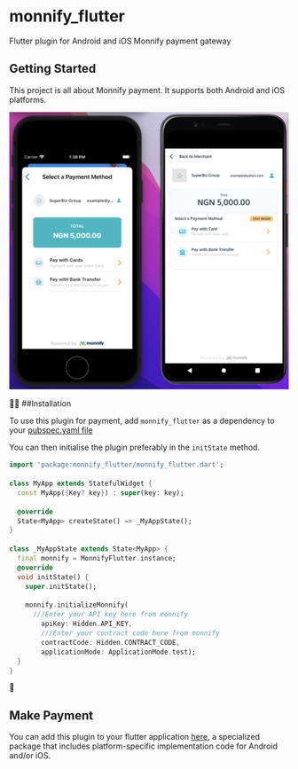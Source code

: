 

# monnify_flutter

Flutter plugin for Android and iOS Monnify payment gateway


## Getting Started

This project is all about Monnify payment.
It supports both Android and iOS platforms.

![](plugin_phone_image.png)


:man_technologist: 
##Installation

To use this plugin for payment, add `monnify_flutter` as a 
dependency to your [pubspec.yaml file](https://docs.flutter.dev/development/packages-and-plugins/using-packages)

You can then initialise the plugin preferably in the `initState` method.

```dart
import 'package:monnify_flutter/monnify_flutter.dart';

class MyApp extends StatefulWidget {
  const MyApp({Key? key}) : super(key: key);

  @override
  State<MyApp> createState() => _MyAppState();
}

class _MyAppState extends State<MyApp> {
  final monnify = MonnifyFlutter.instance;
  @override
  void initState() {
    super.initState();
    
    monnify.initializeMonnify(
      ///Enter your API key here from monnify
        apiKey: Hidden.API_KEY,
        ///Enter your contract code here from monnify
        contractCode: Hidden.CONTRACT_CODE,
        applicationMode: ApplicationMode.test);
  }
}
```


:partying_face: 
## Make Payment







You can add this plugin to your flutter application
[here](https://pub.dev/packages/monnify_flutter),
a specialized package that includes platform-specific implementation code for
Android and/or iOS.



